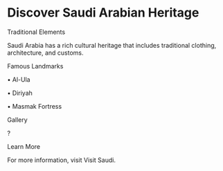 # Discover Saudi Arabian Heritage

Traditional Elements

Saudi Arabia has a rich cultural heritage that includes traditional clothing, architecture, and customs.

Famous Landmarks

• Al-Ula

• Diriyah

• Masmak Fortress

Gallery

?

Learn More

For more information, visit Visit Saudi.
